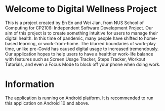 # Welcome to Digital Wellness Project
This is a project created by En En and Wei Jian, from NUS School of Computing for CP2106: Independent Software Development Project. Our aim of this project is to create something intuitive for users to manage their digital health. In this time of pandemic, many people have shifted to home-based learning, or work-from-home. The blurred boundaries of work-play time, unlike pre-Covid has caused digital usage to increased tremendously. Our application hopes to help users to have a healthier work-life balance with features such as Screen Usage Tracker, Steps Tracker, Workout Tutorials, and even a Focus Mode to block off your phone when doing work. 

# Information 
The application is running on Android platform. It is recommended to run this application on Android 10 and above. 

